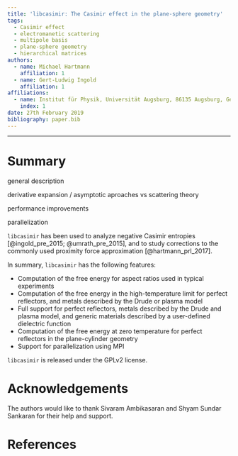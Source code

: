 ```yaml
---
title: 'libcasimir: The Casimir effect in the plane-sphere geometry'
tags:
  - Casimir effect
  - electromanetic scattering
  - multipole basis
  - plane-sphere geometry
  - hierarchical matrices
authors:
  - name: Michael Hartmann
    affiliation: 1
  - name: Gert-Ludwig Ingold
    affiliation: 1
affiliations:
  - name: Institut für Physik, Universität Augsburg, 86135 Augsburg, Germany
    index: 1
date: 27th February 2019
bibliography: paper.bib
---
```


----------------------

# Summary

general description

derivative expansion / asymptotic aproaches vs scattering theory

performance improvements

parallelization

``libcasimir`` has been used to analyze negative Casimir entropies
[@ingold_pre_2015; @umrath_pre_2015], and to study corrections to the commonly
used proximity force approximation [@hartmann_prl_2017].


In summary, ``libcasimir`` has the following features:

 - Computation of the free energy for aspect ratios used in typical experiments
 - Computation of the free energy in the high-temperature limit for perfect reflectors, and metals described by the Drude or plasma model
 - Full support for perfect reflectors, metals described by the Drude and plasma model, and generic materials described by a user-defined dielectric function
 - Computation of the free energy at zero temperature for perfect reflectors in the plane-cylinder geometry
 - Support for parallelization using MPI

``libcasimir`` is released under the GPLv2 license.

# Acknowledgements

The authors would like to thank Sivaram Ambikasaran and Shyam Sundar Sankaran
for their help and support.

# References
